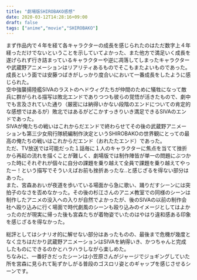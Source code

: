 ```yaml
---
title: "劇場版SHIROBAKO感想"
date: 2020-03-12T14:28:16+09:00
draft: false
tags: ["anime","movie","SHIROBAKO"]
---
```

まず作品内で４年を経て各キャラクターの成長を感じられたのはただ数字上４年経っただけでないということを示していてよかった、また他方で満足いく成長を遂げられず行き詰まっているキャラクターや逆に凋落してしまったキャラクターや武蔵野アニメーションはリアリティあるものでそこもまたよいものであった。成長という面では安藤つばきがしっかり度合いにおいて一番成長をしたように感じられた。  
空中強襲揚陸艦SIVAのラストのヘドウィグたちが仲間のために犠牲になって敵兵に群がられる描写は敗北エンドでありつつも彼らの覚悟が活きたもので、劇中でも言及されていた通り（厳密には納得いかない段階のエンドについての肯定的な感想ではあるが）敗北ではあるがどこかすっきりいき満足できるSIVAのエンドであった。  
SIVAが俺たちの戦いはこれからだエンドで終わらせてその後の武蔵野アニメーションも第三少女飛行隊続編制作決定というSHIROBAKOの世界観にとっての最高の俺たちの戦いはこれからだエンド（おれたたエンド）であった。  
ただ、TV放送では可能だった１話毎に１人のキャラクターに焦点を当てて挫折から再起の流れを描くことが難しく、劇場版では制作陣皆が単一の問題にぶつかった時にそれぞれが個々に自分の課題を乗り越えて全員で課題を乗り越えてやったー！という描写でそういえばお前も挫折あったな..と感じざるを得ない部分はあった。  
また、宮森あおいが夜道を歩いている場面から急に歌い、踊りだすシーンには突拍子のなさを否めなかった。その後の杉江さんのアニメ教室での同様のシーンは制作したアニメの没入への入りが自然でよかったが、後のSIVAの以前の制作会社へ殴り込みに行く場面で時代劇風のシーンも殴り込みのイメージとしてはよかったのだが現実に帰った後も宮森たちが着物姿でいたのはやはり違和感ある印象を感じざるを得なかった。  
  
総評としてはシナリオ的に解せない部分はあったものの、最後まで危機が幾度となく立ちはだかり武蔵野アニメーションはSIVAを納得いき、かつちゃんと完成したものにできるのかとハラハラしながら楽しめた。    
ちなみに、一番好きだったシーンは小笠原さんがジャージでジョギングしていた所を宮森に見られて恥ずかしがる普段のゴスロリ姿とのギャップを感じさせるシーンです。